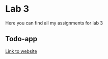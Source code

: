 # Lab 3
Here you can find all my assignments for lab 3

## Todo-app
[Link to website](https://github.com/AlejandroDeWolf/lab1-website)